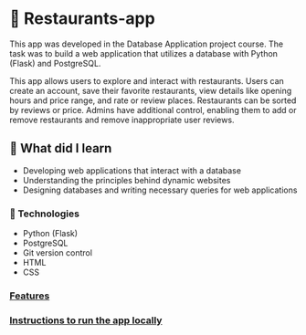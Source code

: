 # :sushi: Restaurants-app

This app was developed in the Database Application project course. The task was to build a web application that utilizes a database with Python (Flask) and PostgreSQL.

This app allows users to explore and interact with restaurants. Users can create an account, save their favorite restaurants, view details like opening hours and price range, and rate or review places. Restaurants can be sorted by reviews or price. Admins have additional control, enabling them to add or remove restaurants and remove inappropriate user reviews.

## :pencil: What did I learn

- Developing web applications that interact with a database
- Understanding the principles behind dynamic websites
- Designing databases and writing necessary queries for web applications

### :rocket: Technologies
- Python (Flask)
- PostgreSQL
- Git version control
- HTML
- CSS

### [Features](documentation/features.md)

### [Instructions to run the app locally](documentation/instructions.md)
